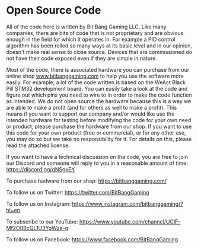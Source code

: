 # Open Source Code
 
All of the code here is written by Bit Bang Gaming LLC. Like many companies, there are bits of code that is not proprietary and are obvious enough in the field for which it operates in. For example a PID control algorithm has been rolled so many ways at its basic level and in our opinion, doesn't make real sense to close source. Devices that are commissioned do not have their code exposed even if they are simple in nature.

Most of the code, there is associated hardware you can purchase from our online shop www.bitbanggaming.com to help you use the software more easily. For example, a lot of the code written is based on the WeAct Black Pill STM32 development board. You can easily take a look at the code and figure out which pins you need to wire to in order to make the code function as intended. We do not open source the hardware because this is a way we are able to make a profit (and for others as well to make a profit). This means if you want to support our company and/or would like use the intended hardware for testing before modifying the code for your own need or product, please purchase the hardware from our shop. If you want to use this code for your own product (free or commercial), or for any other use, you may do so but we take no responsibility for it. For details on this, please read the attached license.

If you want to have a technical discussion on the code, you are free to join our Discord and someone will reply to you in a reasonable amount of time: https://discord.gg/dNSgxEY

To purchase hadware from our shop: https://bitbanggaming.com/

To follow us on Twitter: https://twitter.com/BitBangGaming

To follow us on Instagram: https://www.instagram.com/bitbanggaming/?hl=en

To subscribe to our YouTube: https://www.youtube.com/channel/UCIF-Mf2O8BcQL1U3YgWza-g

To follow us on Facebook: https://www.facebook.com/BitBangGaming
